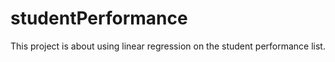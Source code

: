 # studentPerformance
This project is about using linear regression on the student performance list.
